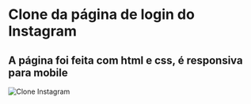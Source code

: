 # Clone da página de login do Instagram
<h2> A página foi feita com html e css, é responsiva para mobile</h2>

![Clone Instagram](https://github.com/user-attachments/assets/d641ffb2-9519-4916-b1f8-ef505539bd6e)
